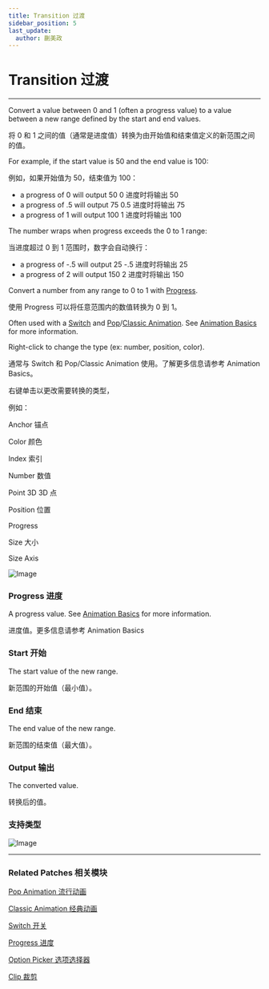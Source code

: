 ```yaml
---
title: Transition 过渡
sidebar_position: 5
last_update:
  author: 蒯美政
---
```


# Transition 过渡

---

Convert a value between 0 and 1 (often a progress value) to a value between a new range defined by the start and end values.

将 0 和 1 之间的值（通常是进度值）转换为由开始值和结束值定义的新范围之间的值。

For example, if the start value is 50 and the end value is 100:

例如，如果开始值为 50，结束值为 100：

- a progress of 0 will output 50 0 进度时将输出 50
- a progress of .5 will output 75 0.5 进度时将输出 75
- a progress of 1 will output 100 1 进度时将输出 100

The number wraps when progress exceeds the 0 to 1 range:

当进度超过 0 到 1 范围时，数字会自动换行：

- a progress of -.5 will output 25 -.5 进度时将输出 25
- a progress of 2 will output 150 2 进度时将输出 150

Convert a number from any range to 0 to 1 with [Progress](./Progress.md).

使用 Progress 可以将任意范围内的数值转换为 0 到 1。

Often used with a [Switch](./Switch.md) and [Pop](./../Animation/Pop%20Animation.md)/[Classic Animation](./../Animation/Classic%20Animation.md). See [Animation Basics](./../PatchEditor/Animations.md) for more information.

Right-click to change the type (ex: number, position, color).

通常与 Switch 和 Pop/Classic Animation 使用。了解更多信息请参考 Animation Basics。

右键单击以更改需要转换的类型，

例如：

Anchor 锚点

Color 颜色

Index 索引

Number 数值

Point 3D 3D 点

Position 位置

Progress

Size 大小

Size Axis

![Image](@site/static/img/docs/Utility/transition.png)

### Progress 进度

A progress value. See [Animation Basics](./../PatchEditor/Animations.md) for more information.

进度值。更多信息请参考 Animation Basics

### Start 开始

The start value of the new range.

新范围的开始值（最小值）。

### End 结束

The end value of the new range.

新范围的结束值（最大值）。

### Output 输出

The converted value.

转换后的值。

### 支持类型

![Image](@site/static/img/docs/Utility/transition-item.png)

---

### Related Patches 相关模块

[Pop Animation 流行动画](./../Animation/Pop%20Animation.md)

[Classic Animation 经典动画](./../Animation/Classic%20Animation.md)

[Switch 开关](./Switch.md)

[Progress 进度](./Progress.md)

[Option Picker 选项选择器](./Option%20Picker.md)

[Clip 裁剪](./Clip.md)
